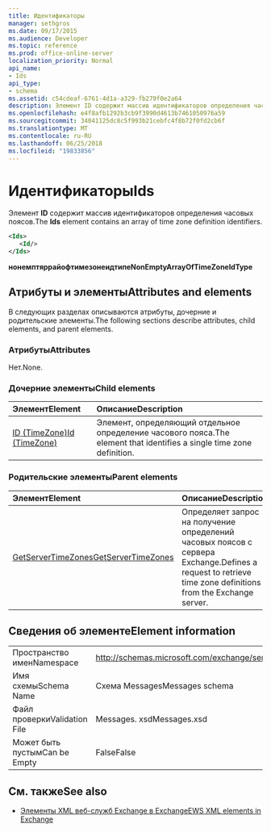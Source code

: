 ```yaml
---
title: Идентификаторы
manager: sethgros
ms.date: 09/17/2015
ms.audience: Developer
ms.topic: reference
ms.prod: office-online-server
localization_priority: Normal
api_name:
- Ids
api_type:
- schema
ms.assetid: c54cdeaf-6761-4d1a-a329-fb279f0e2a64
description: Элемент ID содержит массив идентификаторов определения часовых поясов.
ms.openlocfilehash: e4f8afb1292b3cb9f3990d4613b7461050976a59
ms.sourcegitcommit: 34041125dc8c5f993b21cebfc4f8b72f0fd2cb6f
ms.translationtype: MT
ms.contentlocale: ru-RU
ms.lasthandoff: 06/25/2018
ms.locfileid: "19833856"
---
```

# <a name="ids"></a><span data-ttu-id="bc1fc-103">Идентификаторы</span><span class="sxs-lookup"><span data-stu-id="bc1fc-103">Ids</span></span>

<span data-ttu-id="bc1fc-104">Элемент **ID** содержит массив идентификаторов определения часовых поясов.</span><span class="sxs-lookup"><span data-stu-id="bc1fc-104">The **Ids** element contains an array of time zone definition identifiers.</span></span> 
  
```XML
<Ids>
   <Id/>
</Ids>
```

 <span data-ttu-id="bc1fc-105">**нонемптяррайофтимезонеидтипе**</span><span class="sxs-lookup"><span data-stu-id="bc1fc-105">**NonEmptyArrayOfTimeZoneIdType**</span></span>
## <a name="attributes-and-elements"></a><span data-ttu-id="bc1fc-106">Атрибуты и элементы</span><span class="sxs-lookup"><span data-stu-id="bc1fc-106">Attributes and elements</span></span>

<span data-ttu-id="bc1fc-107">В следующих разделах описываются атрибуты, дочерние и родительские элементы.</span><span class="sxs-lookup"><span data-stu-id="bc1fc-107">The following sections describe attributes, child elements, and parent elements.</span></span>
  
### <a name="attributes"></a><span data-ttu-id="bc1fc-108">Атрибуты</span><span class="sxs-lookup"><span data-stu-id="bc1fc-108">Attributes</span></span>

<span data-ttu-id="bc1fc-109">Нет.</span><span class="sxs-lookup"><span data-stu-id="bc1fc-109">None.</span></span>
  
### <a name="child-elements"></a><span data-ttu-id="bc1fc-110">Дочерние элементы</span><span class="sxs-lookup"><span data-stu-id="bc1fc-110">Child elements</span></span>

|<span data-ttu-id="bc1fc-111">**Элемент**</span><span class="sxs-lookup"><span data-stu-id="bc1fc-111">**Element**</span></span>|<span data-ttu-id="bc1fc-112">**Описание**</span><span class="sxs-lookup"><span data-stu-id="bc1fc-112">**Description**</span></span>|
|:-----|:-----|
|[<span data-ttu-id="bc1fc-113">ID (TimeZone)</span><span class="sxs-lookup"><span data-stu-id="bc1fc-113">Id (TimeZone)</span></span>](id-timezone.md) <br/> |<span data-ttu-id="bc1fc-114">Элемент, определяющий отдельное определение часового пояса.</span><span class="sxs-lookup"><span data-stu-id="bc1fc-114">The element that identifies a single time zone definition.</span></span>  <br/> |
   
### <a name="parent-elements"></a><span data-ttu-id="bc1fc-115">Родительские элементы</span><span class="sxs-lookup"><span data-stu-id="bc1fc-115">Parent elements</span></span>

|<span data-ttu-id="bc1fc-116">**Элемент**</span><span class="sxs-lookup"><span data-stu-id="bc1fc-116">**Element**</span></span>|<span data-ttu-id="bc1fc-117">**Описание**</span><span class="sxs-lookup"><span data-stu-id="bc1fc-117">**Description**</span></span>|
|:-----|:-----|
|[<span data-ttu-id="bc1fc-118">GetServerTimeZones</span><span class="sxs-lookup"><span data-stu-id="bc1fc-118">GetServerTimeZones</span></span>](getservertimezones.md) <br/> |<span data-ttu-id="bc1fc-119">Определяет запрос на получение определений часовых поясов с сервера Exchange.</span><span class="sxs-lookup"><span data-stu-id="bc1fc-119">Defines a request to retrieve time zone definitions from the Exchange server.</span></span>  <br/> |
   
## <a name="element-information"></a><span data-ttu-id="bc1fc-120">Сведения об элементе</span><span class="sxs-lookup"><span data-stu-id="bc1fc-120">Element information</span></span>

|||
|:-----|:-----|
|<span data-ttu-id="bc1fc-121">Пространство имен</span><span class="sxs-lookup"><span data-stu-id="bc1fc-121">Namespace</span></span>  <br/> |http://schemas.microsoft.com/exchange/services/2006/messages  <br/> |
|<span data-ttu-id="bc1fc-122">Имя схемы</span><span class="sxs-lookup"><span data-stu-id="bc1fc-122">Schema Name</span></span>  <br/> |<span data-ttu-id="bc1fc-123">Схема Messages</span><span class="sxs-lookup"><span data-stu-id="bc1fc-123">Messages schema</span></span>  <br/> |
|<span data-ttu-id="bc1fc-124">Файл проверки</span><span class="sxs-lookup"><span data-stu-id="bc1fc-124">Validation File</span></span>  <br/> |<span data-ttu-id="bc1fc-125">Messages. xsd</span><span class="sxs-lookup"><span data-stu-id="bc1fc-125">Messages.xsd</span></span>  <br/> |
|<span data-ttu-id="bc1fc-126">Может быть пустым</span><span class="sxs-lookup"><span data-stu-id="bc1fc-126">Can be Empty</span></span>  <br/> |<span data-ttu-id="bc1fc-127">False</span><span class="sxs-lookup"><span data-stu-id="bc1fc-127">False</span></span>  <br/> |
   
## <a name="see-also"></a><span data-ttu-id="bc1fc-128">См. также</span><span class="sxs-lookup"><span data-stu-id="bc1fc-128">See also</span></span>



- [<span data-ttu-id="bc1fc-129">Элементы XML веб-служб Exchange в Exchange</span><span class="sxs-lookup"><span data-stu-id="bc1fc-129">EWS XML elements in Exchange</span></span>](ews-xml-elements-in-exchange.md)

